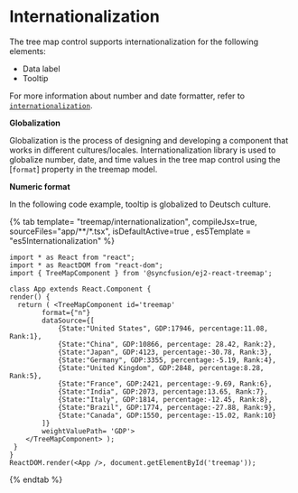# Internationalization

The tree map control supports internationalization for the following elements:

* Data label
* Tooltip

For more information about number and date formatter, refer to [`internationalization`](http://ej2.syncfusion.com/documentation/base/intl.html).

<!-- markdownlint-disable MD036 -->

**Globalization**

Globalization is the process of designing and developing a component that works in different cultures/locales. Internationalization library is used to globalize number, date, and time values in the tree map control using the [`format`] property in the treemap model.

**Numeric format**

In the following code example, tooltip is globalized to Deutsch culture.

{% tab template= "treemap/internationalization", compileJsx=true, sourceFiles="app/**/*.tsx", isDefaultActive=true , es5Template = "es5Internationalization" %}

```tsx
import * as React from "react";
import * as ReactDOM from "react-dom";
import { TreeMapComponent } from '@syncfusion/ej2-react-treemap';

class App extends React.Component {
render() {
  return ( <TreeMapComponent id='treemap'
        format={"n"}
        dataSource={[
            {State:"United States", GDP:17946, percentage:11.08, Rank:1},
            {State:"China", GDP:10866, percentage: 28.42, Rank:2},
            {State:"Japan", GDP:4123, percentage:-30.78, Rank:3},
            {State:"Germany", GDP:3355, percentage:-5.19, Rank:4},
            {State:"United Kingdom", GDP:2848, percentage:8.28, Rank:5},
            {State:"France", GDP:2421, percentage:-9.69, Rank:6},
            {State:"India", GDP:2073, percentage:13.65, Rank:7},
            {State:"Italy", GDP:1814, percentage:-12.45, Rank:8},
            {State:"Brazil", GDP:1774, percentage:-27.88, Rank:9},
            {State:"Canada", GDP:1550, percentage:-15.02, Rank:10}
        ]}
        weightValuePath= 'GDP'>
    </TreeMapComponent> );
 }
}
ReactDOM.render(<App />, document.getElementById('treemap'));
```

{% endtab %}